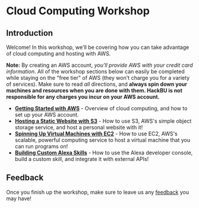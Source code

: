 # Cloud Computing Workshop

## Introduction

Welcome! In this workshop, we'll be covering how you can take advantage of cloud computing and hosting with AWS.

**Note:** By creating an AWS account, *you'll provide AWS with your credit card information*. All of the workshop sections below can easily be completed while staying on the "free tier" of AWS (they won't charge you for a variety of services). Make sure to read *all* directions, and **always spin down your machines and resources when you are done with them. HackBU is not responsible for any charges you incur on your AWS account.**

 * [**Getting Started with AWS**](https://github.com/HackBinghamton/CloudComputingWorkshop/blob/master/Intro/SettingUpAWS.md) - Overview of cloud computing, and how to set up your AWS account.
 * [**Hosting a Static Website with S3**](https://github.com/HackBinghamton/CloudComputingWorkshop/blob/master/S3/StaticWebsiteUsingS3.md) - How to use S3, AWS's simple object storage service, and host a personal website with it!
 * [**Spinning Up Virtual Machines with EC2**](https://github.com/HackBinghamton/CloudComputingWorkshop/blob/master/EC2/SpinningUpAndShuttingDown.md) - How to use EC2, AWS's scalable, powerful computing service to host a virtual machine that you can run programs on!
 * [**Building Custom Alexa Skills**](https://github.com/HackBinghamton/CloudComputingWorkshop/blob/master/AlexaSkills/README.md) - How to use the Alexa developer console, build a custom skill, and integrate it with external APIs!

## Feedback

Once you finish up the workshop, make sure to leave us any [feedback](https://forms.gle/dAyJgCQupcxNafx39) you may have!
